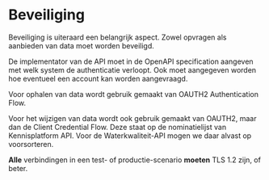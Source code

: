 # Beveiliging

Beveiliging is uiteraard een belangrijk aspect. Zowel opvragen als aanbieden van data moet worden beveiligd.

De implementator van de API moet in de OpenAPI specification aangeven met welk system de authenticatie verloopt. Ook moet aangegeven worden hoe eventueel een account kan worden aangevraagd.

Voor ophalen van data wordt gebruik gemaakt van OAUTH2 Authentication Flow.

Voor het wijzigen van data wordt ook gebruik gemaakt van OAUTH2, maar dan de Client Credential Flow. Deze staat op de nominatielijst van Kennisplatform API. Voor de Waterkwaliteit-API mogen we daar alvast op voorsorteren.

__Alle__ verbindingen in een test- of productie-scenario __moeten__ TLS 1.2 zijn, of beter.
